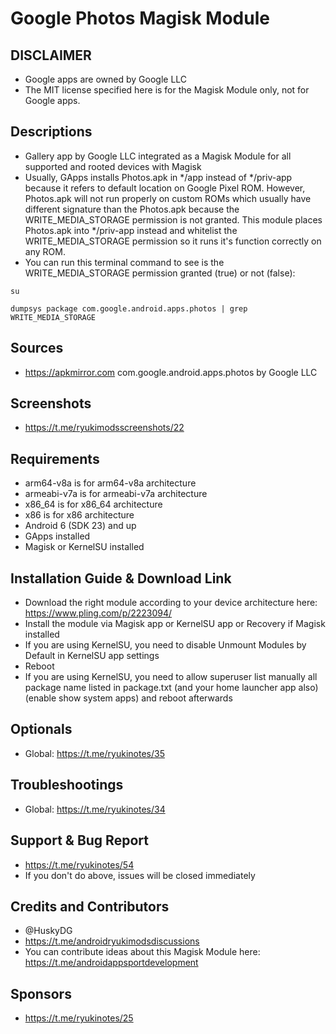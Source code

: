 # Google Photos Magisk Module

## DISCLAIMER
- Google apps are owned by Google LLC
- The MIT license specified here is for the Magisk Module only, not for Google apps.

## Descriptions
- Gallery app by Google LLC integrated as a Magisk Module for all supported and rooted devices with Magisk
- Usually, GApps installs Photos.apk in */app instead of */priv-app because it refers to default location on Google Pixel ROM. However, Photos.apk will not run properly on custom ROMs which usually have different signature than the Photos.apk because the WRITE_MEDIA_STORAGE permission is not granted. This module places Photos.apk into */priv-app instead and whitelist the WRITE_MEDIA_STORAGE permission so it runs it's function correctly on any ROM.
- You can run this terminal command to see is the WRITE_MEDIA_STORAGE permission granted (true) or not (false):

`su`

`dumpsys package com.google.android.apps.photos | grep WRITE_MEDIA_STORAGE`


## Sources
- https://apkmirror.com com.google.android.apps.photos by Google LLC

## Screenshots
- https://t.me/ryukimodsscreenshots/22

## Requirements
- arm64-v8a is for arm64-v8a architecture
- armeabi-v7a is for armeabi-v7a architecture
- x86_64 is for x86_64 architecture
- x86 is for x86 architecture
- Android 6 (SDK 23) and up
- GApps installed
- Magisk or KernelSU installed

## Installation Guide & Download Link
- Download the right module according to your device architecture here: https://www.pling.com/p/2223094/
- Install the module via Magisk app or KernelSU app or Recovery if Magisk installed
- If you are using KernelSU, you need to disable Unmount Modules by Default in KernelSU app settings
- Reboot
- If you are using KernelSU, you need to allow superuser list manually all package name listed in package.txt (and your home launcher app also) (enable show system apps) and reboot afterwards

## Optionals
- Global: https://t.me/ryukinotes/35

## Troubleshootings
- Global: https://t.me/ryukinotes/34

## Support & Bug Report
- https://t.me/ryukinotes/54
- If you don't do above, issues will be closed immediately

## Credits and Contributors
- @HuskyDG
- https://t.me/androidryukimodsdiscussions
- You can contribute ideas about this Magisk Module here: https://t.me/androidappsportdevelopment

## Sponsors
- https://t.me/ryukinotes/25


